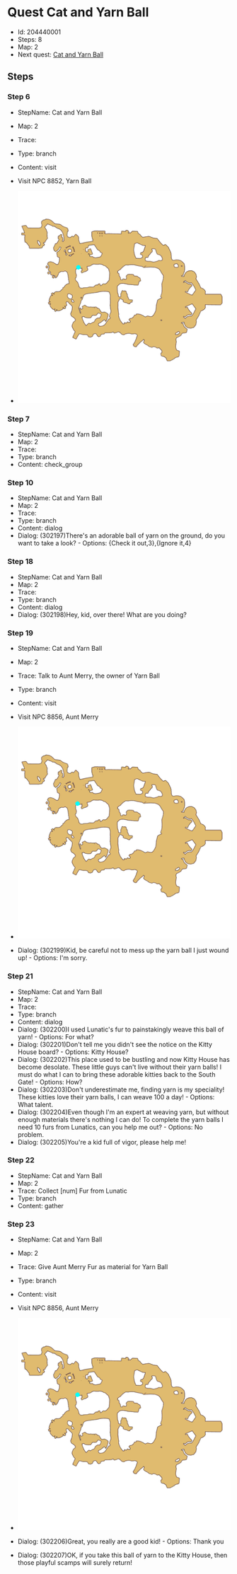 # Quest Cat and Yarn Ball

- Id: 204440001
- Steps: 8
- Map: 2
- Next quest: [Cat and Yarn Ball](204440002.md)

## Steps

### Step 6
- StepName:  Cat and Yarn Ball
- Map:  2
- Trace:  
- Type:  branch
- Content:  visit
- Visit NPC 8852, Yarn Ball

- ![images/204440001_6.png](images/204440001_6.png)


### Step 7
- StepName:  Cat and Yarn Ball
- Map:  2
- Trace:  
- Type:  branch
- Content:  check_group


### Step 10
- StepName:  Cat and Yarn Ball
- Map:  2
- Trace:  
- Type:  branch
- Content:  dialog
- Dialog: (302197)There's an adorable ball of yarn on the ground, do you want to take a look? - Options: {Check it out,3},{Ignore it,4}


### Step 18
- StepName:  Cat and Yarn Ball
- Map:  2
- Trace:  
- Type:  branch
- Content:  dialog
- Dialog: (302198)Hey, kid, over there! What are you doing?


### Step 19
- StepName:  Cat and Yarn Ball
- Map:  2
- Trace:  Talk to Aunt Merry, the owner of Yarn Ball
- Type:  branch
- Content:  visit
- Visit NPC 8856, Aunt Merry

- ![images/204440001_19.png](images/204440001_19.png)
- Dialog: (302199)Kid, be careful not to mess up the yarn ball I just wound up! - Options: I'm sorry.


### Step 21
- StepName:  Cat and Yarn Ball
- Map:  2
- Trace:  
- Type:  branch
- Content:  dialog
- Dialog: (302200)I used Lunatic's fur to painstakingly weave this ball of yarn! - Options: For what?
- Dialog: (302201)Don't tell me you didn't see the notice on the Kitty House board? - Options: Kitty House?
- Dialog: (302202)This place used to be bustling and now Kitty House has become desolate. These little guys can't live without their yarn balls! I must do what I can to bring these adorable kitties back to the South Gate! - Options: How?
- Dialog: (302203)Don't underestimate me, finding yarn is my speciality! These kitties love their yarn balls, I can weave 100 a day! - Options: What talent.
- Dialog: (302204)Even though I'm an expert at weaving yarn, but without enough materials there's nothing I can do! To complete the yarn balls I need 10 furs from Lunatics, can you help me out? - Options: No problem.
- Dialog: (302205)You're a kid full of vigor, please help me!


### Step 22
- StepName:  Cat and Yarn Ball
- Map:  2
- Trace:  Collect [num] Fur from Lunatic
- Type:  branch
- Content:  gather


### Step 23
- StepName:  Cat and Yarn Ball
- Map:  2
- Trace:  Give Aunt Merry Fur as material for Yarn Ball
- Type:  branch
- Content:  visit
- Visit NPC 8856, Aunt Merry

- ![images/204440001_23.png](images/204440001_23.png)
- Dialog: (302206)Great, you really are a good kid! - Options: Thank you
- Dialog: (302207)OK, if you take this ball of yarn to the Kitty House, then those playful scamps will surely return!


